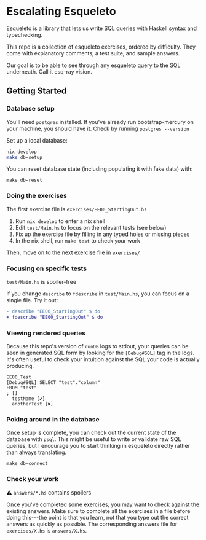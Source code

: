# Escalating Esqueleto

Esqueleto is a library that lets us write SQL queries with Haskell syntax and typechecking.

This repo is a collection of esqueleto exercises, ordered by difficulty. They come with explanatory comments, a test suite, and sample answers.

Our goal is to be able to see through any esqueleto query to the SQL underneath. Call it esq-ray vision.

## Getting Started

### Database setup

You'll need `postgres` installed. If you've already run bootstrap-mercury on your machine, you should have it. Check by running `postgres --version`

Set up a local database:

```sh
nix develop
make db-setup
```

You can reset database state (including populating it with fake data) with:

```
make db-reset
```

### Doing the exercises

The first exercise file is `exercises/EE00_StartingOut.hs`

1. Run `nix develop` to enter a nix shell
2. Edit `test/Main.hs` to focus on the relevant tests (see below)
3. Fix up the exercise file by filling in any typed holes or missing pieces
4. In the nix shell, run `make test` to check your work

Then, move on to the next exercise file in `exercises/`

### Focusing on specific tests

`test/Main.hs` is spoiler-free

If you change `describe` to `fdescribe` in `test/Main.hs`, you can focus on a single file. Try it out:

```diff
- describe "EE00_StartingOut" $ do
+ fdescribe "EE00_StartingOut" $ do
```

### Viewing rendered queries

Because this repo's version of `runDB` logs to stdout, your queries can be seen in generated SQL form by looking for the `[Debug#SQL]` tag in the logs. It's often useful to check your intuition against the SQL your code is actually producing.

```
EE00_Test
[Debug#SQL] SELECT "test"."column"
FROM "test"
; []
  testName [✔]
  anotherTest [✘]
```

### Poking around in the database

Once setup is complete, you can check out the current state of the database with `psql`. This might be useful to write or validate raw SQL queries, but I encourage you to start thinking in esqueleto directly rather than always translating.

```
make db-connect
```

### Check your work

:warning: `answers/*.hs` contains spoilers

Once you've completed some exercises, you may want to check against the existing answers. Make sure to complete all the exercises in a file before doing this---the point is that you learn, not that you type out the correct answers as quickly as possible. The corresponding answers file for `exercises/X.hs` is `answers/X.hs`.
